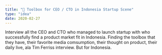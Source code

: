 ```yaml
---
title: "🧰 Toolbox for CEO / CTO in Indonesia Startup Scene"
type: "idea"
date: 2020-02-27
---
```


Interview all the CEO and CTO who managed to launch startup with who successfully find a product market fit in Indonesia. Finding the toolbox that they have, their favorite media comsumption, their thought on product, their daily live, ala Tim Ferriss interview. But for Indonesia.